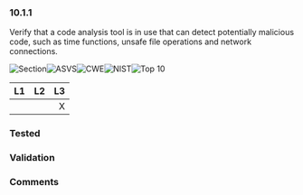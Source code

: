 ### 10.1.1 
Verify that a code analysis tool is in use that can detect potentially malicious code, such as time functions, unsafe file operations and network connections.

![Section](https://img.shields.io/badge/V10-green.svg)![ASVS](https://img.shields.io/badge/ASVS-10.1.1-blue.svg)![CWE](https://img.shields.io/badge/CWE--red.svg)![NIST](https://img.shields.io/badge/NIST--important.svg)![Top 10](https://img.shields.io/badge/--lightgray.svg)

| L1| L2| L3|
| --|:--:|-:|
|  |  | X |

### Tested

### Validation

### Comments

        